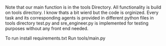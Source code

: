 Note that our main function is in the tools Directory. 
All functionality is build on tools directory. I know thats a bit wierd but the code is orginized.
Every task and its corresponding agents is provided in different python files in tools directory
test.py and sre_engineer.py is implemented for testing purposes without any front end needed.

To run install requirements.txt
Run tools/main.py
